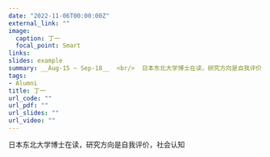 ```yaml
---
date: "2022-11-06T00:00:00Z"
external_link: ""
image:
  caption: 丁一
  focal_point: Smart
links: 
slides: example
summary: __Aug-15 ~ Sep-18__  <br/>  日本东北大学博士在读，研究方向是自我评价，社会认知
tags:
- Alumni
title: 丁一
url_code: ""
url_pdf: ""
url_slides: ""
url_video: ""
---
```

日本东北大学博士在读，研究方向是自我评价，社会认知
